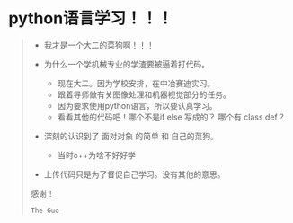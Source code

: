 # python语言学习！！！

> * 我才是一个大二的菜狗啊！！！
> * 为什么一个学机械专业的学渣要被逼着打代码。
>   * 现在大二。因为学校安排，在中冶赛迪实习。
>   * 跟着导师做有关图像处理和机器视觉部分的任务。
>   * 因为要求使用python语言，所以要认真学习。
>   * 看看其他的代码吧！哪个不是if else 写成的？ 哪个有 class def？
> * 深刻的认识到了 面对对象 的简单 和 自己的菜狗。
>   * 当时c++为啥不好好学  
>
> * 上传代码只是为了督促自己学习。没有其他的意思。
>
> 感谢！
>
> `The Guo`
